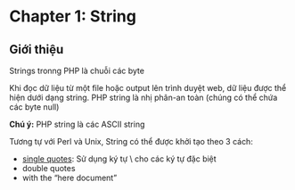 # Chapter 1: String 

## Giới thiệu

Strings tronng PHP là chuỗi các byte

Khi đọc dữ liệu từ một file hoặc output lên trình duyệt web, dữ liệu được thể hiện dưới dạng string.
PHP string là nhị phân-an toàn (chúng có thể chứa các byte null)

**Chú ý:** PHP string là các ASCII string

Tương tự với Perl và Unix, String  có thể được khởi tạo theo 3 cách:

* [single quotes](src/1-singlequotes.php): Sử dụng ký tự \ cho các ký tự đặc biệt
* double quotes
* with the “here document”